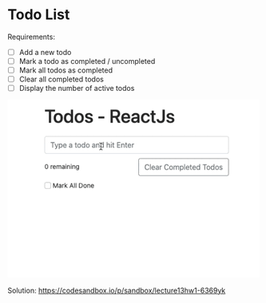 # Todo List

Requirements:

- [ ] Add a new todo
- [ ] Mark a todo as completed / uncompleted
- [ ] Mark all todos as completed
- [ ] Clear all completed todos
- [ ] Display the number of active todos

![Todo List](./todo-list.gif)

Solution: https://codesandbox.io/p/sandbox/lecture13hw1-6369yk
